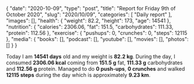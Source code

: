 {
    "date": "2020-10-09",
    "type": "post",
    "title": "Report for Friday 9th of October 2020",
    "slug": "2020\/10\/09",
    "categories": [
        "Daily report"
    ],
    "images": [],
    "health": {
        "weight": 82.2,
        "height": 173,
        "age": 14541
    },
    "nutrition": {
        "calories": 2306.06,
        "fat": 151.5,
        "carbohydrates": 111.33,
        "protein": 112.56
    },
    "exercise": {
        "pushups": 0,
        "crunches": 0,
        "steps": 12115
    },
    "media": {
        "books": [],
        "podcast": [],
        "youtube": [],
        "movies": [],
        "photos": []
    }
}

Today I am <strong>14541 days</strong> old and my weight is <strong>82.2 kg</strong>. During the day, I consumed <strong>2306.06 kcal</strong> coming from <strong>151.5 g</strong> fat, <strong>111.33 g</strong> carbohydrates and <strong>112.56 g</strong> protein. Managed to do <strong>0 push-ups</strong>, <strong>0 crunches</strong> and walked <strong>12115 steps</strong> during the day which is approximately <strong>9.23 km</strong>.